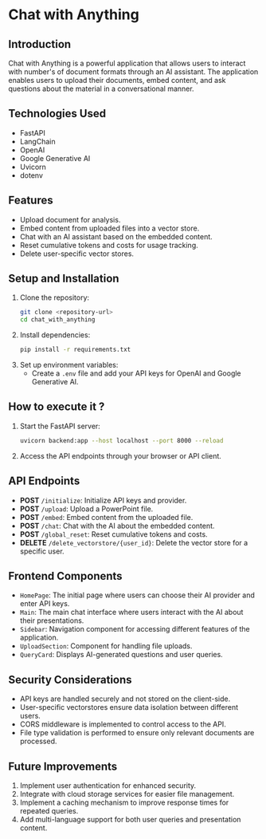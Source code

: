 # Chat with Anything

## Introduction
Chat with Anything is a powerful application that allows users to interact with number's of document formats through an AI assistant. The application enables users to upload their documents, embed content, and ask questions about the material in a conversational manner.

## Technologies Used
- FastAPI
- LangChain
- OpenAI
- Google Generative AI
- Uvicorn
- dotenv

## Features
- Upload document for analysis.
- Embed content from uploaded files into a vector store.
- Chat with an AI assistant based on the embedded content.
- Reset cumulative tokens and costs for usage tracking.
- Delete user-specific vector stores.

## Setup and Installation
1. Clone the repository:
   ```bash
   git clone <repository-url>
   cd chat_with_anything
   ```
2. Install dependencies:
   ```bash
   pip install -r requirements.txt
   ```
3. Set up environment variables:
   - Create a `.env` file and add your API keys for OpenAI and Google Generative AI.

## How to execute it ?
1. Start the FastAPI server:
   ```bash
   uvicorn backend:app --host localhost --port 8000 --reload
   ```
2. Access the API endpoints through your browser or API client.

## API Endpoints
- **POST** `/initialize`: Initialize API keys and provider.
- **POST** `/upload`: Upload a PowerPoint file.
- **POST** `/embed`: Embed content from the uploaded file.
- **POST** `/chat`: Chat with the AI about the embedded content.
- **POST** `/global_reset`: Reset cumulative tokens and costs.
- **DELETE** `/delete_vectorstore/{user_id}`: Delete the vector store for a specific user.

## Frontend Components

- `HomePage`: The initial page where users can choose their AI provider and enter API keys.
- `Main`: The main chat interface where users interact with the AI about their presentations.
- `Sidebar`: Navigation component for accessing different features of the application.
- `UploadSection`: Component for handling file uploads.
- `QueryCard`: Displays AI-generated questions and user queries.

## Security Considerations
- API keys are handled securely and not stored on the client-side.
- User-specific vectorstores ensure data isolation between different users.
- CORS middleware is implemented to control access to the API.
- File type validation is performed to ensure only relevant documents are processed.

## Future Improvements
1. Implement user authentication for enhanced security.
3. Integrate with cloud storage services for easier file management.
4. Implement a caching mechanism to improve response times for repeated queries.
5. Add multi-language support for both user queries and presentation content.

